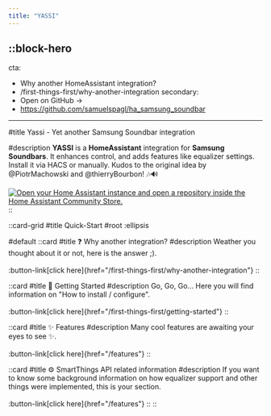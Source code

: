 ```yaml
---
title: "YASSI"
---
```

::block-hero
---
cta:
  - Why another HomeAssistant integration?
  - /first-things-first/why-another-integration
secondary:
  - Open on GitHub →
  - https://github.com/samuelspagl/ha_samsung_soundbar
---

#title
Yassi - Yet another Samsung Soundbar integration

#description
**YASSI** is a **HomeAssistant** integration for **Samsung Soundbars**. It enhances control, and adds features like equalizer settings. Install it via HACS or manually. Kudos to the original idea by @PiotrMachowski and @thierryBourbon! 🎶🔊

[![Open your Home Assistant instance and open a repository inside the Home Assistant Community Store.](https://my.home-assistant.io/badges/hacs_repository.svg)](https://my.home-assistant.io/redirect/hacs_repository/?owner=samuelspagl&repository=ha_samsung_soundbar&category=integration)
::

::card-grid
#title
Quick-Start
#root
:ellipsis

#default
  ::card
  #title
  ❓ Why another integration?
  #description
  Weather you thought about it or not, here is the answer ;).
  <br>
  <br>
  :button-link[click here]{href="/first-things-first/why-another-integration"}
  ::

  ::card
  #title
  🚀 Getting Started
  #description
  Go, Go, Go... Here you will find information on "How to install / configure".
  <br>
  <br>
  :button-link[click here]{href="/first-things-first/getting-started"}
  ::

  ::card
  #title
  ✨ Features
  #description
  Many cool features are awaiting your eyes to see ✨.
  <br>
  <br>
  :button-link[click here]{href="/features"}
  ::

  ::card
  #title
  ⚙️ SmartThings API related information
  #description
  If you want to know some background information on how equalizer support and
  other things were implemented, this is your section.
  <br>
  <br>
  :button-link[click here]{href="/features"}
  ::
::